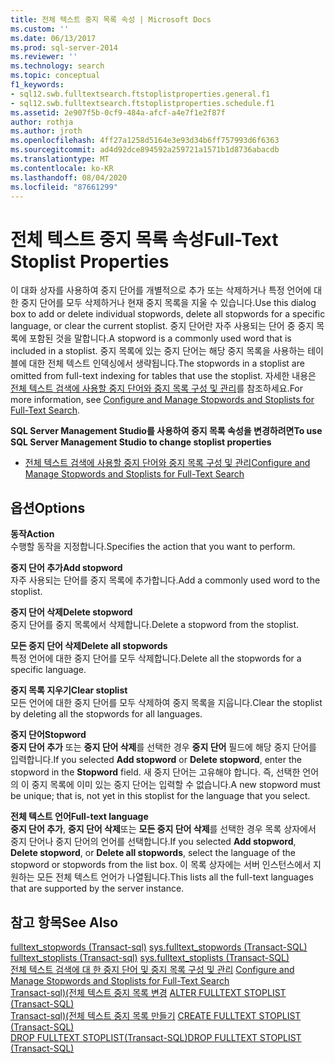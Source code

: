 ```yaml
---
title: 전체 텍스트 중지 목록 속성 | Microsoft Docs
ms.custom: ''
ms.date: 06/13/2017
ms.prod: sql-server-2014
ms.reviewer: ''
ms.technology: search
ms.topic: conceptual
f1_keywords:
- sql12.swb.fulltextsearch.ftstoplistproperties.general.f1
- sql12.swb.fulltextsearch.ftstoplistproperties.schedule.f1
ms.assetid: 2e907f5b-0cf9-484a-afcf-a4e7f1e2f87f
author: rothja
ms.author: jroth
ms.openlocfilehash: 4ff27a1258d5164e3e93d34b6ff757993d6f6363
ms.sourcegitcommit: ad4d92dce894592a259721a1571b1d8736abacdb
ms.translationtype: MT
ms.contentlocale: ko-KR
ms.lasthandoff: 08/04/2020
ms.locfileid: "87661299"
---
```

# <a name="full-text-stoplist-properties"></a><span data-ttu-id="41dfb-102">전체 텍스트 중지 목록 속성</span><span class="sxs-lookup"><span data-stu-id="41dfb-102">Full-Text Stoplist Properties</span></span>
  <span data-ttu-id="41dfb-103">이 대화 상자를 사용하여 중지 단어를 개별적으로 추가 또는 삭제하거나 특정 언어에 대한 중지 단어를 모두 삭제하거나 현재 중지 목록을 지울 수 있습니다.</span><span class="sxs-lookup"><span data-stu-id="41dfb-103">Use this dialog box to add or delete individual stopwords, delete all stopwords for a specific language, or clear the current stoplist.</span></span> <span data-ttu-id="41dfb-104">중지 단어란 자주 사용되는 단어 중 중지 목록에 포함된 것을 말합니다.</span><span class="sxs-lookup"><span data-stu-id="41dfb-104">A stopword is a commonly used word that is included in a stoplist.</span></span> <span data-ttu-id="41dfb-105">중지 목록에 있는 중지 단어는 해당 중지 목록을 사용하는 테이블에 대한 전체 텍스트 인덱싱에서 생략됩니다.</span><span class="sxs-lookup"><span data-stu-id="41dfb-105">The stopwords in a stoplist are omitted from full-text indexing for tables that use the stoplist.</span></span> <span data-ttu-id="41dfb-106">자세한 내용은 [전체 텍스트 검색에 사용할 중지 단어와 중지 목록 구성 및 관리](../relational-databases/search/full-text-search.md)를 참조하세요.</span><span class="sxs-lookup"><span data-stu-id="41dfb-106">For more information, see [Configure and Manage Stopwords and Stoplists for Full-Text Search](../relational-databases/search/full-text-search.md).</span></span>  
  
 <span data-ttu-id="41dfb-107">**SQL Server Management Studio를 사용하여 중지 목록 속성을 변경하려면**</span><span class="sxs-lookup"><span data-stu-id="41dfb-107">**To use SQL Server Management Studio to change stoplist properties**</span></span>  
  
-   [<span data-ttu-id="41dfb-108">전체 텍스트 검색에 사용할 중지 단어와 중지 목록 구성 및 관리</span><span class="sxs-lookup"><span data-stu-id="41dfb-108">Configure and Manage Stopwords and Stoplists for Full-Text Search</span></span>](../relational-databases/search/full-text-search.md)  
  
## <a name="options"></a><span data-ttu-id="41dfb-109">옵션</span><span class="sxs-lookup"><span data-stu-id="41dfb-109">Options</span></span>  
 <span data-ttu-id="41dfb-110">**동작**</span><span class="sxs-lookup"><span data-stu-id="41dfb-110">**Action**</span></span>  
 <span data-ttu-id="41dfb-111">수행할 동작을 지정합니다.</span><span class="sxs-lookup"><span data-stu-id="41dfb-111">Specifies the action that you want to perform.</span></span>  
  
 <span data-ttu-id="41dfb-112">**중지 단어 추가**</span><span class="sxs-lookup"><span data-stu-id="41dfb-112">**Add stopword**</span></span>  
 <span data-ttu-id="41dfb-113">자주 사용되는 단어를 중지 목록에 추가합니다.</span><span class="sxs-lookup"><span data-stu-id="41dfb-113">Add a commonly used word to the stoplist.</span></span>  
  
 <span data-ttu-id="41dfb-114">**중지 단어 삭제**</span><span class="sxs-lookup"><span data-stu-id="41dfb-114">**Delete stopword**</span></span>  
 <span data-ttu-id="41dfb-115">중지 단어를 중지 목록에서 삭제합니다.</span><span class="sxs-lookup"><span data-stu-id="41dfb-115">Delete a stopword from the stoplist.</span></span>  
  
 <span data-ttu-id="41dfb-116">**모든 중지 단어 삭제**</span><span class="sxs-lookup"><span data-stu-id="41dfb-116">**Delete all stopwords**</span></span>  
 <span data-ttu-id="41dfb-117">특정 언어에 대한 중지 단어를 모두 삭제합니다.</span><span class="sxs-lookup"><span data-stu-id="41dfb-117">Delete all the stopwords for a specific language.</span></span>  
  
 <span data-ttu-id="41dfb-118">**중지 목록 지우기**</span><span class="sxs-lookup"><span data-stu-id="41dfb-118">**Clear stoplist**</span></span>  
 <span data-ttu-id="41dfb-119">모든 언어에 대한 중지 단어를 모두 삭제하여 중지 목록을 지웁니다.</span><span class="sxs-lookup"><span data-stu-id="41dfb-119">Clear the stoplist by deleting all the stopwords for all languages.</span></span>  
  
 <span data-ttu-id="41dfb-120">**중지 단어**</span><span class="sxs-lookup"><span data-stu-id="41dfb-120">**Stopword**</span></span>  
 <span data-ttu-id="41dfb-121">**중지 단어 추가** 또는 **중지 단어 삭제**를 선택한 경우 **중지 단어** 필드에 해당 중지 단어를 입력합니다.</span><span class="sxs-lookup"><span data-stu-id="41dfb-121">If you selected **Add stopword** or **Delete stopword**, enter the stopword in the **Stopword** field.</span></span> <span data-ttu-id="41dfb-122">새 중지 단어는 고유해야 합니다. 즉, 선택한 언어의 이 중지 목록에 이미 있는 중지 단어는 입력할 수 없습니다.</span><span class="sxs-lookup"><span data-stu-id="41dfb-122">A new stopword must be unique; that is, not yet in this stoplist for the language that you select.</span></span>  
  
 <span data-ttu-id="41dfb-123">**전체 텍스트 언어**</span><span class="sxs-lookup"><span data-stu-id="41dfb-123">**Full-text language**</span></span>  
 <span data-ttu-id="41dfb-124">**중지 단어 추가**, **중지 단어 삭제**또는 **모든 중지 단어 삭제**를 선택한 경우 목록 상자에서 중지 단어나 중지 단어의 언어를 선택합니다.</span><span class="sxs-lookup"><span data-stu-id="41dfb-124">If you selected **Add stopword**, **Delete stopword**, or **Delete all stopwords**, select the language of the stopword or stopwords from the list box.</span></span> <span data-ttu-id="41dfb-125">이 목록 상자에는 서버 인스턴스에서 지원하는 모든 전체 텍스트 언어가 나열됩니다.</span><span class="sxs-lookup"><span data-stu-id="41dfb-125">This lists all the full-text languages that are supported by the server instance.</span></span>  
  
## <a name="see-also"></a><span data-ttu-id="41dfb-126">참고 항목</span><span class="sxs-lookup"><span data-stu-id="41dfb-126">See Also</span></span>  
 <span data-ttu-id="41dfb-127">[fulltext_stopwords &#40;Transact-sql&#41;](/sql/relational-databases/system-catalog-views/sys-fulltext-stopwords-transact-sql) </span><span class="sxs-lookup"><span data-stu-id="41dfb-127">[sys.fulltext_stopwords &#40;Transact-SQL&#41;](/sql/relational-databases/system-catalog-views/sys-fulltext-stopwords-transact-sql) </span></span>  
 <span data-ttu-id="41dfb-128">[fulltext_stoplists &#40;Transact-sql&#41;](/sql/relational-databases/system-catalog-views/sys-fulltext-stoplists-transact-sql) </span><span class="sxs-lookup"><span data-stu-id="41dfb-128">[sys.fulltext_stoplists &#40;Transact-SQL&#41;](/sql/relational-databases/system-catalog-views/sys-fulltext-stoplists-transact-sql) </span></span>  
 <span data-ttu-id="41dfb-129">[전체 텍스트 검색에 대 한 중지 단어 및 중지 목록 구성 및 관리](../relational-databases/search/full-text-search.md) </span><span class="sxs-lookup"><span data-stu-id="41dfb-129">[Configure and Manage Stopwords and Stoplists for Full-Text Search](../relational-databases/search/full-text-search.md) </span></span>  
 <span data-ttu-id="41dfb-130">[Transact-sql&#41;&#40;전체 텍스트 중지 목록 변경](/sql/t-sql/statements/alter-fulltext-stoplist-transact-sql) </span><span class="sxs-lookup"><span data-stu-id="41dfb-130">[ALTER FULLTEXT STOPLIST &#40;Transact-SQL&#41;](/sql/t-sql/statements/alter-fulltext-stoplist-transact-sql) </span></span>  
 <span data-ttu-id="41dfb-131">[Transact-sql&#41;&#40;전체 텍스트 중지 목록 만들기](/sql/t-sql/statements/create-fulltext-stoplist-transact-sql) </span><span class="sxs-lookup"><span data-stu-id="41dfb-131">[CREATE FULLTEXT STOPLIST &#40;Transact-SQL&#41;](/sql/t-sql/statements/create-fulltext-stoplist-transact-sql) </span></span>  
 [<span data-ttu-id="41dfb-132">DROP FULLTEXT STOPLIST&#40;Transact-SQL&#41;</span><span class="sxs-lookup"><span data-stu-id="41dfb-132">DROP FULLTEXT STOPLIST &#40;Transact-SQL&#41;</span></span>](/sql/t-sql/statements/drop-fulltext-stoplist-transact-sql)  
  
  

